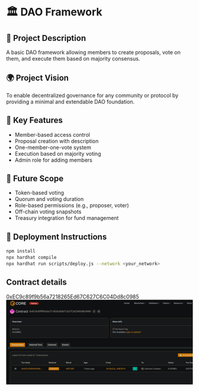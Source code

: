 # 🏛️ DAO Framework                       

## 🧠 Project Description

A basic DAO framework allowing members to create proposals, vote on them, and execute them based on majority consensus.
           
## 🌍 Project Vision               

To enable decentralized governance for any community or protocol by providing a minimal and extendable DAO foundation.
            
## 🔑 Key Features

- Member-based access control
- Proposal creation with description
- One-member-one-vote system
- Execution based on majority voting
- Admin role for adding members

## 🚀 Future Scope

- Token-based voting
- Quorum and voting duration
- Role-based permissions (e.g., proposer, voter)
- Off-chain voting snapshots
- Treasury integration for fund management     

## 📜 Deployment Instructions

```bash 
npm install
npx hardhat compile
npx hardhat run scripts/deploy.js --network <your_network>
```

## Contract details
0xEC9c89f9b56a7218265Ed67C627C6C04Dd8c0985
![alt text](image.png)
